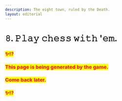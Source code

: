 ```yaml
---
description: The eight town, ruled by the Death.
layout: editorial
---
```


# 𝟾. 𝙿𝚕𝚊𝚢 𝚌𝚑𝚎𝚜𝚜 𝚠𝚒𝚝𝚑 '𝚎𝚖.

### <mark style="color:red;">✨⁉️</mark>&#x20;

### <mark style="color:red;">This page is being generated by the game.</mark>&#x20;

### <mark style="color:red;">Come back later.</mark>

### <mark style="color:red;">✨⁉️</mark>
